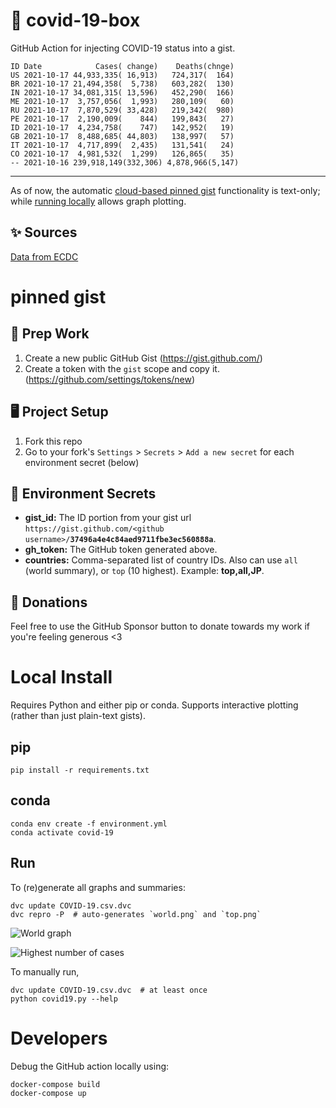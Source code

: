 # 🏥 covid-19-box

GitHub Action for injecting COVID-19 status into a gist.

```
ID Date            Cases( change)    Deaths(chnge)
US 2021-10-17 44,933,335( 16,913)   724,317(  164)
BR 2021-10-17 21,494,358(  5,738)   603,282(  130)
IN 2021-10-17 34,081,315( 13,596)   452,290(  166)
ME 2021-10-17  3,757,056(  1,993)   280,109(   60)
RU 2021-10-17  7,870,529( 33,428)   219,342(  980)
PE 2021-10-17  2,190,009(    844)   199,843(   27)
ID 2021-10-17  4,234,758(    747)   142,952(   19)
GB 2021-10-17  8,488,685( 44,803)   138,997(   57)
IT 2021-10-17  4,717,899(  2,435)   131,541(   24)
CO 2021-10-17  4,981,532(  1,299)   126,865(   35)
-- 2021-10-16 239,918,149(332,306) 4,878,966(5,147)
```

---

As of now, the automatic [cloud-based pinned gist](#pinned-gist) functionality is text-only;
while [running locally](#local-install) allows graph plotting.

## ✨ Sources

[Data from ECDC](https://www.ecdc.europa.eu/en/publications-data/download-todays-data-geographic-distribution-covid-19-cases-worldwide)

# pinned gist

## 🎒 Prep Work
1. Create a new public GitHub Gist (https://gist.github.com/)
1. Create a token with the `gist` scope and copy it. (https://github.com/settings/tokens/new)

## 🖥 Project Setup
1. Fork this repo
1. Go to your fork's `Settings` > `Secrets` > `Add a new secret` for each environment secret (below)

## 🤫 Environment Secrets
- **gist_id:** The ID portion from your gist url `https://gist.github.com/<github username>/`**`37496a4e4c84aed9711fbe3ec560888a`**.
- **gh_token:** The GitHub token generated above.
- **countries:** Comma-separated list of country IDs. Also can use `all` (world summary), or `top` (10 highest). Example: **top,all,JP**.

## 💸 Donations

Feel free to use the GitHub Sponsor button to donate towards my work if you're feeling generous <3

# Local Install

Requires Python and either pip or conda. Supports interactive plotting (rather than just plain-text gists).

## pip

```
pip install -r requirements.txt
```

## conda

```
conda env create -f environment.yml
conda activate covid-19
```

## Run

To (re)generate all graphs and summaries:

```
dvc update COVID-19.csv.dvc
dvc repro -P  # auto-generates `world.png` and `top.png`
```

![World graph](world.png)

![Highest number of cases](top.png)

To manually run,

```
dvc update COVID-19.csv.dvc  # at least once
python covid19.py --help
```

# Developers

Debug the GitHub action locally using:

```
docker-compose build
docker-compose up
```
